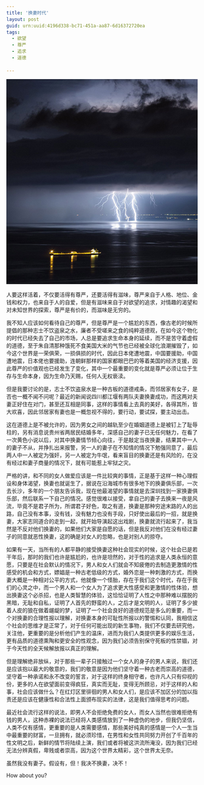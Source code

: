 ```yaml
---
title: '换妻时代'
layout: post
guid: urn:uuid:4196d338-bc71-451a-aa87-6d16372720ea
tags:
  - 欲望
  - 尊严
  - 追求
  - 道德

---
```



[![](/media/files/2007/05/21/hqsd.png)](https://bolg-1257385283.cos.ap-chengdu.myqcloud.com/2007/05/21/hqsd.png)

人要这样活着，不仅要活得有尊严，还要活得有滋味，尊严来自于人格、地位、金钱和权力，也来自于人的自爱，但是有滋味来自于对欲望的追求，对情趣的渴望和对未知世界的探索，尊严是有价的，而滋味是无穷的。

我不知人应该如何看待自己的尊严，但是尊严是一个尴尬的东西，像古老的时候所提倡的那种志士不饮盗泉之水，廉者不受嗟来之食的纯粹道德观，在如今这个物化的时代已经失去了自己的市场，人总是要追求生命本身的延续，而不是苦守着虚假的道德，至于朱自清那种饿死不食美国大米的气节也已经被全球化浪潮摧毁了，如今这个世界是一荣俱荣，一损俱损的时代，因此日本佬遭地震，中国要援助，中国遭地震，日本佬也要援助，连朝鲜那样的国家都眼巴巴的等着美国的经济支援，因此尊严的价值观也已经发生了变化，其中一个最重要的变化就是尊严必须让位于生存与生命本身，因为生命乃天赐，任何人无权亵渎。

但是我要讨论的是，志士不饮盗泉水是一种古板的道德戒条，而邻居家有女子，是否也一概不闻不问呢？最近的新闻说四川都江堰有两队夫妻换妻成功，而这两对夫妻正好住在对门，甚至还互相是同事，这样的事情看上去真的美好，各得其所，皆大欢喜，因此邻居家有妻也是一概忽视不得的，要行动，要试探，要主动出击。

这在道德上是不被允许的，因为男女之间的越轨至少在婚姻道德上是被钉上了耻辱柱的，另有消息说贵州省两居民结婚多年，深感自己的妻子已无任何魅力，在看了一次黄色小说以后，对其中换妻情节倾心向往，于是敲定当夜换妻，结果其中一人的妻子不从，并挣扎出来报警，另一人的妻子在不知情的情况下勉强同意了，最后两人中一人被定为强奸，另一人被定为牛氓，看来盲目的换妻还是有风险的，在没有经过和妻子商量的情况下，就有可能惹上牢狱之灾。

严格的讲，和不同的女人做爱应该是一件比较爽的事情，正是基于这样一种心理假设和身体渴望，换妻也就诞生了，据说在沿海城市有很多地下的换妻俱乐部，一次去长沙，多年的一个朋友告诉我，现在他最渴望的事情就是去深圳找到一家换妻俱乐部，然后联系一下自己的情况。感觉很难以接受，拿自己的妻子去换来一夜是风流，毕竟不是君子所为，所谓君子好色，取之有道，换妻是那种穷途末路的人的出路，自己没有本事，没有钱，没有魅力也没有手段，只好使出最后的一招，就是换妻，大家志同道合的走到一起，就开始导演起这出戏剧，换妻就流行起来了，我当然是不反对他们换妻的，如果他们大家是自愿的话，但是我反对他们在没有经过妻子的同意就恶性换妻，这的确是对女人的忽略，也是对别人的掠夺。

如果有一天，当所有的人都平静的接受换妻这种社会现实的时候，这个社会已是若干年后，那时的我们也许是尴尬的，也许是坦然的，对于性的追求是人类永恒的意愿，只要是在社会默认的情况下，男人和女人们就会不知疲倦的去制造更激情的性感受的机会和方式，嫖娼是一种古老低级的方式，婚外恋是一种刺激的方式，而换妻大概是一种相对公平的方式，他就像一个怪胎，存在于我们这个时代，存在于我们的心灵之中，而一个男人和一个女人为了追求更大性感受和更激情的性体验，想出换妻这个必杀招，也是人类智慧的体验，这恰恰证明了人性之中那种难以摆脱的黑暗，无耻和自私，证明了人首先的野蛮的人，之后才是文明的人，证明了多少披着人皮的狼在做着龌龊的梦，证明了一个社会良好的道德规范是多么的重要，而一个对换妻的合理性报以理解，对换妻本身的可耻性所报以的警惕和认同，我相信这个社会的思维才是正常了，对于任何可能出现的新生事物，我们不仅要去研究他，关注他，更重要的是分析他们产生的温床，进而为我们人类提供更多的娱乐生活，更有品质的道德熏陶和更安全的性观念，因为我们必须告别保守死板的性禁锢，对于今天性的全天候解放报以真正的理解。

但是理解绝非放纵，对于那些一辈子只接触过一个女人的身子的男人来说，我们还是应该抱以最大的敬意的，我们的敬意是因为他们坚守着一种古老而崇高的道德，坚守着一种承诺和永不改变的誓言，对于这样的终身相守者，也许凡人只有仰视的份，更多的人在欲望面前变得疯狂，真实而无耻，变得无所顾忌，对于这样的人和事，社会应该做什么？在红灯区里徘徊的男人和女人们，是应该不加区分的加以指责还是应该在健康性和合法性上面颁布现实的法律，这是我们值得思考的问题。

最近社会流行这样的说法，即男人不会拒绝免费的女人，而女人当然也很难拒绝有钱的男人，这种赤裸的说法已经将人类感情放到了一种虚伪的地步，但我仍坚信，人类不仅有感情，更重要的是人类需要感情，那些美好纯真的感情是一个人一生当中最重要的财富，一旦拥有，就必须珍惜，在男性和女性共同努力开创了千百年的性文明之后，新鲜的情节将陆续上演，我们或者将被这洪流所淹没，因为我们已经无法分辨真假，卑贱或者崇高，因为这个世界太精彩，这个世界太无奈。

虽然我没有妻子。假设有，但！我决不换妻，决不！
   
How about you?